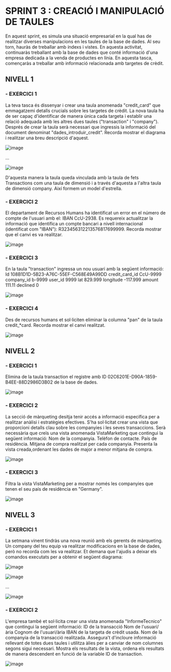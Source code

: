# SPRINT 3 : CREACIÓ I MANIPULACIÓ DE TAULES
En aquest sprint, es simula una situació empresarial en la qual has de realitzar diverses manipulacions en les taules de la base de dades. 
Al seu torn, hauràs de treballar amb índexs i vistes. En aquesta activitat, continuaràs treballant amb la base de dades que conté informació d'una empresa dedicada 
a la venda de productes en línia. En aquesta tasca, començaràs a treballar amb informació relacionada amb targetes de crèdit.

## NIVELL 1


### - EXERCICI 1
La teva tasca és dissenyar i crear una taula anomenada "credit_card" que emmagatzemi detalls crucials sobre les targetes de crèdit. La nova taula ha de ser capaç d'identificar de manera única cada targeta i establir una relació adequada amb les altres dues taules ("transaction" i "company"). Després de crear la taula serà necessari que ingressis la informació del document denominat "dades_introduir_credit". Recorda mostrar el diagrama i realitzar una breu descripció d'aquest.

![image](https://github.com/user-attachments/assets/f99b3a22-bc8a-44da-bf50-803483bd5607)

...

![image](https://github.com/user-attachments/assets/856b1613-0839-4d2c-b11d-900a74ab653e)

D'aquesta manera la taula queda vinculada amb la taula de fets Transactions com una taula de dimensió i a través d'aquesta a l'altra taula de dimensió company. 
Així formem un model d'estrella.


### - EXERCICI 2
El departament de Recursos Humans ha identificat un error en el número de compte de l'usuari amb el: IBAN CcU-2938. Es requereix actualitzar la informació que 
identifica un compte bancari a nivell internacional (identificat com "IBAN"): R323456312213576817699999. Recorda mostrar que el canvi es va realitzar.

![image](https://github.com/user-attachments/assets/2a2a1a3e-80a5-4c80-a64c-e79382dd4e9b)


### - EXERCICI 3
En la taula "transaction" ingressa un nou usuari amb la següent informació:
Id	108B1D1D-5B23-A76C-55EF-C568E49A99DD
credit_card_id	CcU-9999
company_id	b-9999
user_id	9999
lat	829.999
longitude	-117.999
amount	111.11
declined	0	

![image](https://github.com/user-attachments/assets/86d4ac7a-0146-4c54-8f19-6e0850da48e9)


### - EXERCICI 4
Des de recursos humans et sol·liciten eliminar la columna "pan" de la taula credit_*card. 
Recorda mostrar el canvi realitzat.

![image](https://github.com/user-attachments/assets/1673b39e-96c4-4d29-8109-422f208b1dca)




## NIVELL 2

### - EXERCICI 1
Elimina de la taula transaction el registre amb ID 02C6201E-D90A-1859-B4EE-88D2986D3B02 de la base de dades.

![image](https://github.com/user-attachments/assets/b5d3e8b9-855a-4718-9d21-5a20329c4c25)


### - EXERCICI 2
La secció de màrqueting desitja tenir accés a informació específica per a realitzar anàlisi i estratègies efectives. S'ha sol·licitat crear una vista que proporcioni detalls clau sobre les companyies i les seves transaccions. Serà necessària que creïs una vista anomenada VistaMarketing que contingui la següent informació: 
Nom de la companyia. 
Telèfon de contacte. 
País de residència. 
Mitjana de compra realitzat per cada companyia. 
Presenta la vista creada,ordenant les dades de major a menor mitjana de compra.

![image](https://github.com/user-attachments/assets/e135552b-7f08-41a3-bd11-a9186df93ac4)


### - EXERCICI 3
Filtra la vista VistaMarketing per a mostrar només les companyies que tenen el seu país de residència en "Germany".

![image](https://github.com/user-attachments/assets/a9780d99-5c3d-495c-9068-edd59265f877)




## NIVELL 3

### - EXERCICI 1
La setmana vinent tindràs una nova reunió amb els gerents de màrqueting. Un company del teu equip va realitzar modificacions en la base de dades, però no recorda com les va realitzar. Et demana que l'ajudis a deixar els comandos executats per a obtenir el següent diagrama:

![image](https://github.com/user-attachments/assets/8ffedefa-a604-4dba-938e-680d704a0356)



![image](https://github.com/user-attachments/assets/1d7e2e34-ee15-4d60-9ed4-1cef45cb7619)

...

![image](https://github.com/user-attachments/assets/6b85fdd5-52f5-4115-90f0-4b7c93c33c09)


### - EXERCICI 2
L'empresa també et sol·licita crear una vista anomenada "InformeTecnico" que contingui la següent informació:
ID de la transacció
Nom de l'usuari/ària
Cognom de l'usuari/ària
IBAN de la targeta de crèdit usada.
Nom de la companyia de la transacció realitzada.
Assegura't d'incloure informació rellevant de totes dues taules i utilitza àlies per a canviar de nom columnes segons sigui necessari.
Mostra els resultats de la vista, ordena els resultats de manera descendent en funció de la variable ID de transaction.

![image](https://github.com/user-attachments/assets/72c76564-0ad1-47dd-9fa6-896a67a0caac)

